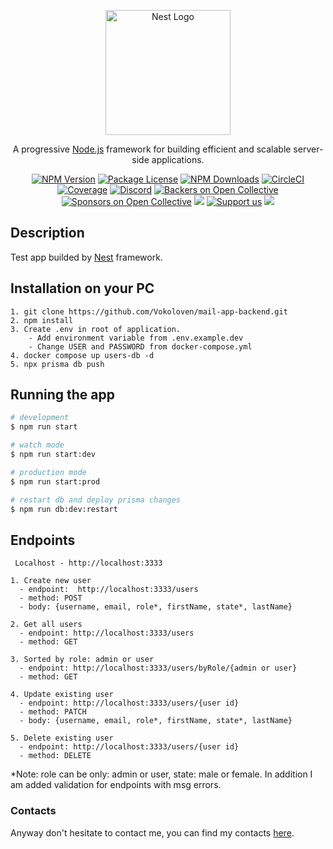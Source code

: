<p align="center">
  <a href="http://nestjs.com/" target="blank"><img src="https://nestjs.com/img/logo-small.svg" width="200" alt="Nest Logo" /></a>
</p>

[circleci-image]: https://img.shields.io/circleci/build/github/nestjs/nest/master?token=abc123def456
[circleci-url]: https://circleci.com/gh/nestjs/nest

  <p align="center">A progressive <a href="http://nodejs.org" target="_blank">Node.js</a> framework for building efficient and scalable server-side applications.</p>
    <p align="center">
<a href="https://www.npmjs.com/~nestjscore" target="_blank"><img src="https://img.shields.io/npm/v/@nestjs/core.svg" alt="NPM Version" /></a>
<a href="https://www.npmjs.com/~nestjscore" target="_blank"><img src="https://img.shields.io/npm/l/@nestjs/core.svg" alt="Package License" /></a>
<a href="https://www.npmjs.com/~nestjscore" target="_blank"><img src="https://img.shields.io/npm/dm/@nestjs/common.svg" alt="NPM Downloads" /></a>
<a href="https://circleci.com/gh/nestjs/nest" target="_blank"><img src="https://img.shields.io/circleci/build/github/nestjs/nest/master" alt="CircleCI" /></a>
<a href="https://coveralls.io/github/nestjs/nest?branch=master" target="_blank"><img src="https://coveralls.io/repos/github/nestjs/nest/badge.svg?branch=master#9" alt="Coverage" /></a>
<a href="https://discord.gg/G7Qnnhy" target="_blank"><img src="https://img.shields.io/badge/discord-online-brightgreen.svg" alt="Discord"/></a>
<a href="https://opencollective.com/nest#backer" target="_blank"><img src="https://opencollective.com/nest/backers/badge.svg" alt="Backers on Open Collective" /></a>
<a href="https://opencollective.com/nest#sponsor" target="_blank"><img src="https://opencollective.com/nest/sponsors/badge.svg" alt="Sponsors on Open Collective" /></a>
  <a href="https://paypal.me/kamilmysliwiec" target="_blank"><img src="https://img.shields.io/badge/Donate-PayPal-ff3f59.svg"/></a>
    <a href="https://opencollective.com/nest#sponsor"  target="_blank"><img src="https://img.shields.io/badge/Support%20us-Open%20Collective-41B883.svg" alt="Support us"></a>
  <a href="https://twitter.com/nestframework" target="_blank"><img src="https://img.shields.io/twitter/follow/nestframework.svg?style=social&label=Follow"></a>
</p>
  <!--[![Backers on Open Collective](https://opencollective.com/nest/backers/badge.svg)](https://opencollective.com/nest#backer)
  [![Sponsors on Open Collective](https://opencollective.com/nest/sponsors/badge.svg)](https://opencollective.com/nest#sponsor)-->

## Description

Test app builded by [Nest](https://github.com/nestjs/nest) framework.

## Installation on your PC

```
1. git clone https://github.com/Vokoloven/mail-app-backend.git
2. npm install
3. Create .env in root of application.
    - Add environment variable from .env.example.dev
    - Change USER and PASSWORD from docker-compose.yml
4. docker compose up users-db -d
5. npx prisma db push
```

## Running the app

```bash
# development
$ npm run start

# watch mode
$ npm run start:dev

# production mode
$ npm run start:prod

# restart db and deploy prisma changes
$ npm run db:dev:restart
```

## Endpoints

```
 Localhost - http://localhost:3333

1. Create new user
  - endpoint:  http://localhost:3333/users
  - method: POST
  - body: {username, email, role*, firstName, state*, lastName}

2. Get all users
  - endpoint: http://localhost:3333/users
  - method: GET

3. Sorted by role: admin or user
  - endpoint: http://localhost:3333/users/byRole/{admin or user}
  - method: GET

4. Update existing user
  - endpoint: http://localhost:3333/users/{user id}
  - method: PATCH
  - body: {username, email, role*, firstName, state*, lastName}

5. Delete existing user
  - endpoint: http://localhost:3333/users/{user id}
  - method: DELETE
```

\*Note: role can be only: admin or user, state: male or female. In addition I am added validation for endpoints with msg errors.

### Contacts

Anyway don't hesitate to contact me, you can find my contacts [here](https://github.com/Vokoloven).
